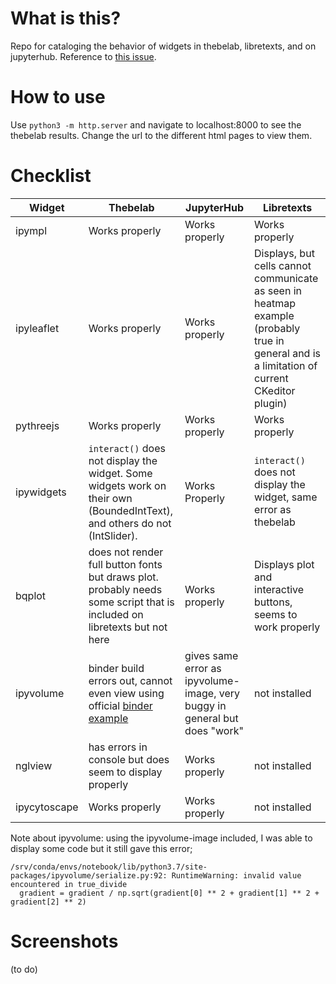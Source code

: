 # What is this?

Repo for cataloging the behavior of widgets in thebelab, libretexts, and on jupyterhub. Reference to [this issue](https://github.com/LibreTexts/metalc/issues/136#issue-575899944). 

# How to use

Use `python3 -m http.server` and navigate to localhost:8000 to see the thebelab results. Change the url to the different html pages to view them.

# Checklist

|Widget|Thebelab|JupyterHub|Libretexts|
|-|-|-|-|
|ipympl|Works properly|Works properly|Works properly|
|ipyleaflet|Works properly|Works properly|Displays, but cells cannot communicate as seen in heatmap example (probably true in general and is a limitation of current CKeditor plugin)|
|pythreejs|Works properly|Works properly|Works properly|
|ipywidgets|`interact()` does not display the widget. Some widgets work on their own (BoundedIntText), and others do not (IntSlider).|Works Properly|`interact()` does not display the widget, same error as thebelab|
|bqplot|does not render full button fonts but draws plot. probably needs some script that is included on libretexts but not here|Works properly|Displays plot and interactive buttons, seems to work properly|
|ipyvolume|binder build errors out, cannot even view using official [binder example](https://mybinder.org/v2/gh/maartenbreddels/ipyvolume/master?filepath=notebooks/simple.ipynb)|gives same error as ipyvolume-image, very buggy in general but does "work"|not installed|
|nglview|has errors in console but does seem to display properly|Works properly|not installed|
|ipycytoscape|Works properly|Works properly|not installed|

Note about ipyvolume: using the ipyvolume-image included, I was able to display some code but it still gave this error; 
```
/srv/conda/envs/notebook/lib/python3.7/site-packages/ipyvolume/serialize.py:92: RuntimeWarning: invalid value encountered in true_divide
  gradient = gradient / np.sqrt(gradient[0] ** 2 + gradient[1] ** 2 + gradient[2] ** 2)
```

# Screenshots

(to do)

